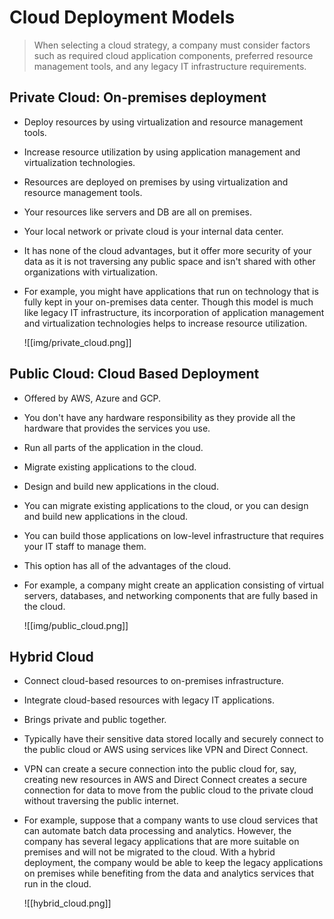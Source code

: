 # Cloud Deployment Models
> When selecting a cloud strategy, a company must consider factors such as required cloud application components, preferred resource management tools, and any legacy IT infrastructure requirements.
## Private Cloud: On-premises deployment
- Deploy resources by using virtualization and resource management tools.
- Increase resource utilization by using application management and virtualization technologies.
- Resources are deployed on premises by using virtualization and resource management tools.
- Your resources like servers and DB are all on premises.
- Your local network or private cloud is your internal data center.
- It has none of the cloud advantages, but it offer more security of your data as it is not traversing any public space and isn't shared with other organizations with virtualization.
- For example, you might have applications that run on technology that is fully kept in your on-premises data center. Though this model is much like legacy IT infrastructure, its incorporation of application management and virtualization technologies helps to increase resource utilization.

	![[img/private_cloud.png]]

## Public Cloud: Cloud Based Deployment
- Offered by AWS, Azure and GCP.
- You don't have any hardware responsibility as they provide all the hardware that provides the services you use.
- Run all parts of the application in the cloud.
- Migrate existing applications to the cloud.
- Design and build new applications in the cloud.
- You can migrate existing applications to the cloud, or you can design and build new applications in the cloud.
- You can build those applications on low-level infrastructure that requires your IT staff to manage them.
- This option has all of the advantages of the cloud.
- For example, a company might create an application consisting of virtual servers, databases, and networking components that are fully based in the cloud.

	![[img/public_cloud.png]]

## Hybrid Cloud
- Connect cloud-based resources to on-premises infrastructure.
- Integrate cloud-based resources with legacy IT applications.
- Brings private and public together.
- Typically have their sensitive data stored locally and securely connect to the public cloud or AWS using services like VPN and Direct Connect.
- VPN can create a secure connection into the public cloud for, say, creating new resources in AWS and Direct Connect creates a secure connection for data to move from the public cloud to the private cloud without traversing the public internet.
- For example, suppose that a company wants to use cloud services that can automate batch data processing and analytics. However, the company has several legacy applications that are more suitable on premises and will not be migrated to the cloud. With a hybrid deployment, the company would be able to keep the legacy applications on premises while benefiting from the data and analytics services that run in the cloud.

	![[hybrid_cloud.png]]